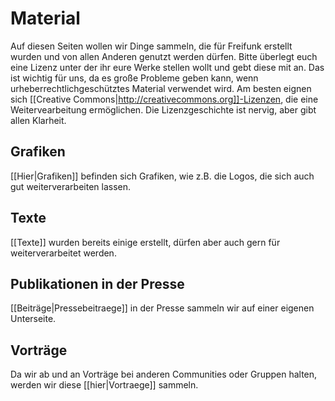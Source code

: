 # Material

Auf diesen Seiten wollen wir Dinge sammeln, die für Freifunk erstellt wurden und von allen Anderen genutzt werden dürfen.
Bitte überlegt euch eine Lizenz unter der ihr eure Werke stellen wollt und gebt diese mit an. Das ist wichtig für uns, da es große Probleme geben kann, wenn urheberrechtlichgeschütztes Material verwendet wird. Am besten eignen sich [[Creative Commons|http://creativecommons.org]]-Lizenzen, die eine Weitervearbeitung ermöglichen. Die Lizenzgeschichte ist nervig, aber gibt allen Klarheit.

## Grafiken

[[Hier|Grafiken]] befinden sich Grafiken, wie z.B. die Logos, die sich auch gut weiterverarbeiten lassen.

## Texte

[[Texte]] wurden bereits einige erstellt, dürfen aber auch gern für weiterverarbeitet werden.

## Publikationen in der Presse

[[Beiträge|Pressebeitraege]] in der Presse sammeln wir auf einer eigenen Unterseite.

## Vorträge

Da wir ab und an Vorträge bei anderen Communities oder Gruppen halten, werden wir diese [[hier|Vortraege]] sammeln.
